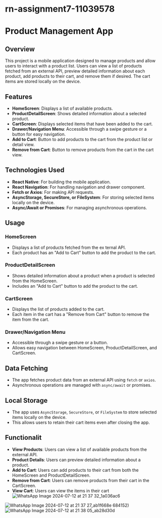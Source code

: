 # rn-assignment7-11039578

# Product Management App

## Overview
This project is a mobile application designed to manage products and allow users to interact with a product list. Users can view a list of products fetched from an external API, preview detailed information about each product, add products to their cart, and remove them if desired. The cart items are stored locally on the device.

## Features
- **HomeScreen**: Displays a list of available products.
- **ProductDetailScreen**: Shows detailed information about a selected product.
- **CartScreen**: Displays selected items that have been added to the cart.
- **Drawer/Navigation Menu**: Accessible through a swipe gesture or a button for easy navigation.
- **Add to Cart**: Button to add products to the cart from the product list or detail view.
- **Remove from Cart**: Button to remove products from the cart in the cart view.

## Technologies Used
- **React Native**: For building the mobile application.
- **React Navigation**: For handling navigation and drawer component.
- **Fetch or Axios**: For making API requests.
- **AsyncStorage, SecureStore, or FileSystem**: For storing selected items locally on the device.
- **Async/Await or Promises**: For managing asynchronous operations.

## Usage

### HomeScreen
- Displays a list of products fetched from the ex
ternal API.
- Each product has an "Add to Cart" button to add the product to the cart.

### ProductDetailScreen
- Shows detailed information about a product when a product is selected from the HomeScreen.
- Includes an "Add to Cart" button to add the product to the cart.

### CartScreen
- Displays the list of products added to the cart.
- Each item in the cart has a "Remove from Cart" button to remove the item from the cart.

### Drawer/Navigation Menu
- Accessible through a swipe gesture or a button.
- Allows easy navigation between HomeScreen, ProductDetailScreen, and CartScreen.

## Data Fetching
- The app fetches product data from an external API using `fetch` or `axios`.
- Asynchronous operations are managed with `async/await` or promises.

## Local Storage
- The app uses `AsyncStorage`, `SecureStore`, or `FileSystem` to store selected items locally on the device.
- This allows users to retain their cart items even after closing the app.

## Functionalit

- **View Products**: Users can view a list of available products from the external API.
- **Product Details**: Users can preview detailed information about a product.
- **Add to Cart**: Users can add products to their cart from both the HomeScreen and ProductDetailScreen.
- **Remove from Cart**: Users can remove products from their cart in the CartScreen.
- **View Cart**: Users can view the items in their cart
![WhatsApp Image 2024-07-12 at 21 37 32_1a036ac6](https://github.com/user-attachments/assets/039f426a-d59d-4c2a-ae19-74282b24b705)

![WhatsApp Image 2024-07-12 at 21 37 27_ab1f668e](https://github.com/user-attachments/assets/73c45b49-2109-4d00-9f50-49acee23190e)
684152)
![WhatsApp Image 2024-07-12 at 21 38 05_ab28d30d](https://github.com/user-attachments/assets/8eeec91e-2d1a-4f2f-b0d9-f8d9ab6e02b2)

  
